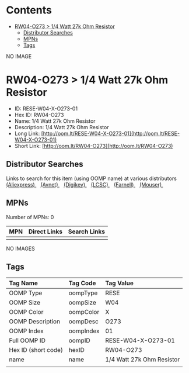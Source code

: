 



Contents
========

* [RW04-O273 > 1/4 Watt 27k Ohm Resistor](#rw04-o273--14-watt-27k-ohm-resistor)
	* [Distributor Searches](#distributor-searches)
	* [MPNs](#mpns)
	* [Tags](#tags)
  
NO IMAGE  
# RW04-O273 > 1/4 Watt 27k Ohm Resistor

- ID: RESE-W04-X-O273-01
- Hex ID: RW04-O273
- Name: 1/4 Watt 27k Ohm Resistor
- Description: 1/4 Watt 27k Ohm Resistor
- Long Link: [http://oom.lt/RESE-W04-X-O273-01](http://oom.lt/RESE-W04-X-O273-01)
- Short Link: [http://oom.lt/RW04-O273](http://oom.lt/RW04-O273)

## Distributor Searches
  
Links to search for this item (using OOMP name) at various distributors  
[(Aliexpress) ](https://www.aliexpress.com/wholesale?SearchText=11171/4+Watt+27k+Ohm+Resistor)&nbsp;&nbsp;&nbsp;[(Avnet) ](https://www.avnet.com/shop/us/search/1/4+Watt+27k+Ohm+Resistor)&nbsp;&nbsp;&nbsp;[(Digikey) ](https://www.digikey.co.uk/en/products/result?s=1/4+Watt+27k+Ohm+Resistor)&nbsp;&nbsp;&nbsp;[(LCSC) ](https://www.lcsc.com/search?q=1/4+Watt+27k+Ohm+Resistor)&nbsp;&nbsp;&nbsp;[(Farnell) ](https://uk.farnell.com/search?st=1/4+Watt+27k+Ohm+Resistor)&nbsp;&nbsp;&nbsp;[(Mouser) ](https://www.mouser.com/c/?q=1/4+Watt+27k+Ohm+Resistor)&nbsp;&nbsp;&nbsp;
## MPNs
  
Number of MPNs: 0  

|MPN|Direct Links|Search Links|
| :--- | :--- | :--- |
||||
  
NO IMAGES  
## Tags
  

|Tag Name|Tag Code|Tag Value|
| :--- | :--- | :--- |
|OOMP Type|oompType|RESE|
|OOMP Size|oompSize|W04|
|OOMP Color|oompColor|X|
|OOMP Description|oompDesc|O273|
|OOMP Index|oompIndex|01|
|Full OOMP ID|oompID|RESE-W04-X-O273-01|
|Hex ID (short code)|hexID|RW04-O273|
|name|name|1/4 Watt 27k Ohm Resistor|
||||
